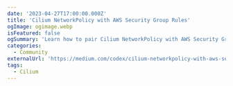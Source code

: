 ```yaml
---
date: '2023-04-27T17:00:00.000Z'
title: 'Cilium NetworkPolicy with AWS Security Group Rules'
ogImage: ogimage.webp
isFeatured: false
ogSummary: 'Learn how to pair Cilium NetworkPolicy with AWS Security Group Rules'
categories:
  - Community
externalUrl: 'https://medium.com/codex/cilium-networkpolicy-with-aws-security-group-rules-fc91d25712f4'
tags:
  - Cilium
---
```

